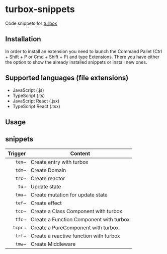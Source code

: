 # turbox-snippets

Code snippets for [turbox](https://github.com/turboojs/turbox)

## Installation

In order to install an extension you need to launch the Command Pallet (Ctrl + Shift + P or Cmd + Shift + P) and type Extensions. There you have either the option to show the already installed snippets or install new ones.

## Supported languages (file extensions)
- JavaScript (.js)
- TypeScript (.ts)
- JavaScript React (.jsx)
- TypeScript React (.tsx)

## Usage
<!-- ![Create Domain](https://github.com/kujiale/turbox/raw/master/plugins/turbox-snippets/images/tdomain.gif) -->

## snippets
| Trigger        | Content                                    |
|---------------:|--------------------------------------------|
| `ten→`         | Create entry with turbox                   |
| `tdm→`         | Create Domain                              |
| `trc→`         | Create reactor                             |
| `tu→`          | Update state                               |
| `tmu→`         | Create mutation for update state           |
| `tef→`         | Create effect                              |
| `tcc→`         | Create a Class Component with turbox       |
| `tfc→`         | Create a Function Component with turbox    |
| `tcpc→`        | Create a PureComponent with turbox         |
| `trf→`         | Create a reactive function with turbox     |
| `tmw→`         | Create Middleware                          |

